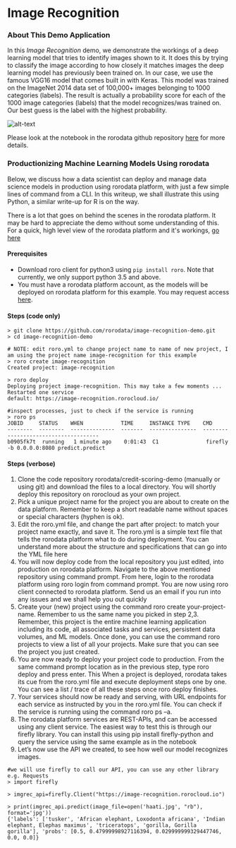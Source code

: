 # Image Recognition

### About This Demo Application
In this *Image Recognition* demo, we demonstrate the workings of a deep learning model that tries to identify images shown to it. It does this by trying to classify the image according to how closely it matches images the deep learning model has previously been trained on. In our case, we use the famous VGG16 model that comes built in with Keras. This model was trained on the ImageNet 2014 data set of 100,000+ images belonging to 1000 categories (labels). The result is actually a probability score for each of the 1000 image categories (labels) that the model recognizes/was trained on. Our best guess is the label with the highest probability. 

![alt-text](imrec.jpg)

Please look at the notebook in the rorodata github repository [here](https://github.com/rorodata/image-recognition-demo/blob/master/notebooks/Image_Recognition_NB.ipynb) for more details.

### Productionizing Machine Learning Models Using rorodata 
Below, we discuss how a data scientist can deploy and manage data science models in production using rorodata platform, with just a few simple lines of command from a CLI. In this writeup, we shall illustrate this using Python, a similar write-up for R is on the way. 

There is a lot that goes on behind the scenes in the rorodata platform. It may be hard to appreciate the demo without some understanding of this. For a quick, high level view of the rorodata platform and it's workings, [go here](https://github.com/rorodata/documents/blob/master/about-rorodata.md)


#### Prerequisites
- Download roro client for python3 using `pip install roro`. Note that currently, we only support python 3.5 and above.
- You must have a rorodata platform account, as the models will be deployed on rorodata platform for this example. You may request access [here](http://www.rorodata.com).

#### Steps (code only)
```
> git clone https://github.com/rorodata/image-recognition-demo.git
> cd image-recognition-demo

# NOTE: edit roro.yml to change project name to name of new project, I am using the project name image-recognition for this example
> roro create image-recognition
Created project: image-recognition

> roro deploy
Deploying project image-recognition. This may take a few moments ...
Restarted one service
default: https://image-recognition.rorocloud.io/

#inspect processes, just to check if the service is running
> roro ps
JOBID     STATUS    WHEN            TIME     INSTANCE TYPE    CMD
--------  --------  --------------  -------  ---------------  -------------------------------------
b0905fk7t  running   1 minute ago    0:01:43  C1               firefly -b 0.0.0.0:8080 predict.predict
```

#### Steps (verbose)
1.	Clone the code repository rorodata/credit-scoring-demo (manually or using git) and download the files to a local directory. You will shortly deploy this repository on rorocloud as your own project.
2.	Pick a unique project name for the project you are about to create on the data platform. Remember to keep a short readable name without spaces or special characters (hyphen is ok). 
3.	Edit the roro.yml file, and change the part after project: to match your project name exactly, and save it. The roro.yml is a simple text file that tells the rorodata platform what to do during deployment. You can understand more about the structure and specifications that can go into the YML file here 
4.	You will now deploy code from the local repository you just edited, into production on rorodata platform.  Navigate to the above mentioned repository using command prompt. From here, login to the rorodata platform using roro login from command prompt. You are now using roro client connected to rorodata platform. Send us an email if you run into any issues and we shall help you out quickly
5.	Create your (new) project using the command roro create your-project-name. Remember to us the same name you picked in step 2,3. Remember, this project is the entire machine learning application including its code, all associated tasks and services, persistent data volumes, and ML models. Once done, you can use the command roro projects to view a list of all your projects. Make sure that you can see the project you just created.
6.	You are now ready to deploy your project code to production. From the same command prompt location as in the previous step, type roro deploy and press enter. This When a project is deployed, rorodata takes its cue from the roro.yml file and execute deployment steps one by one. You can see a list / trace of all these steps once roro deploy finishes.
7.	Your services should now be ready and serving, with URL endpoints for each service as instructed by you in the roro.yml file.   You can check if the service is running using the command roro ps –a.  
8.	The rorodata platform services are REST-APIs, and can be accessed using any client service. The easiest way to test this is through our firefly library. You can install this using pip install firefly-python and query the service using the same example as in the notebook
9.	Let’s now use the API we created, to see how well our model recognizes images.
```
#we will use firefly to call our API, you can use any other library e.g. Requests
> import firefly

> imgrec_api=firefly.Client("https://image-recognition.rorocloud.io")

> print(imgrec_api.predict(image_file=open('haati.jpg', "rb"), format='jpg'))
{'labels': ['tusker', 'African elephant, Loxodonta africana', 'Indian elephant, Elephas maximus', 'triceratops', 'gorilla, Gorilla gorilla'], 'probs': [0.5, 0.47999998927116394, 0.029999999329447746, 0.0, 0.0]}
```
